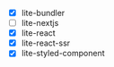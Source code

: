 - [x] lite-bundler
- [ ] lite-nextjs
- [x] lite-react
- [x] lite-react-ssr
- [x] lite-styled-component
